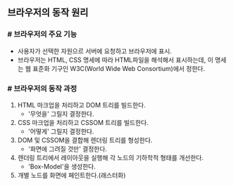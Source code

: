## 브라우저의 동작 원리
### # 브라우저의 주요 기능
- 사용자가 선택한 자원으르 서버에 요청하고 브라우저에 표시.
- 브라우저는 HTML, CSS 명세에 따라 HTML파일을 해석해서 표시하는데, 이 명세는 웹 표준화 기구인 W3C(World Wide Web Consortium)에서 정한다.

### # 브라우저의 동작 과정
1. HTML 마크업을 처리하고 DOM 트리를 빌드한다.
	- '무엇을' 그릴지 결정한다.
2. CSS 마크업을 처리하고 CSSOM 트리를 빌드한다.
	- '어떻게' 그릴지 결정한다.
3. DOM 및 CSSOM을 결합해 렌더링 트리를 형성한다.
	- '화면에 그려질 것만' 결정한다.
4. 렌더링 트리에서 레이아웃을 실행해 각 노드의 기하학적 형태를 개선한다. 
	- 'Box-Model'을 생성한다.
5. 개별 노드를 화면에 페인트한다.(래스터화)
